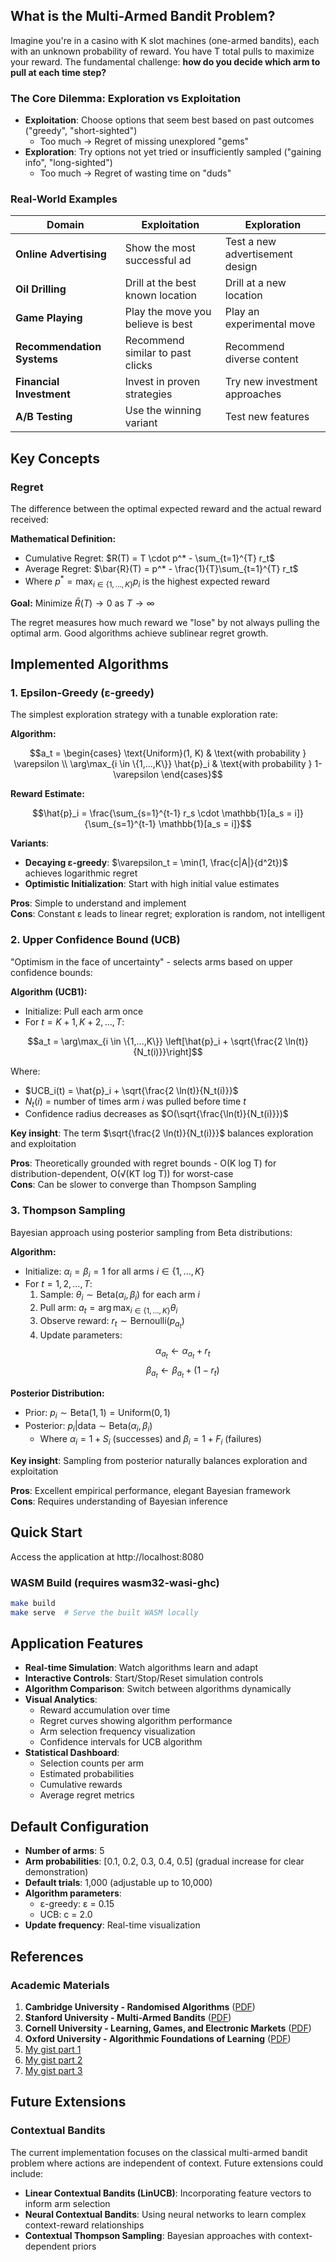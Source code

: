 ## What is the Multi-Armed Bandit Problem?

Imagine you're in a casino with K slot machines (one-armed bandits), each with an unknown probability of reward. You have T total pulls to maximize your reward. The fundamental challenge: **how do you decide which arm to pull at each time step?**

### The Core Dilemma: Exploration vs Exploitation

- **Exploitation**: Choose options that seem best based on past outcomes ("greedy", "short-sighted")
  - Too much → Regret of missing unexplored "gems"
- **Exploration**: Try options not yet tried or insufficiently sampled ("gaining info", "long-sighted")  
  - Too much → Regret of wasting time on "duds"

### Real-World Examples

| Domain | Exploitation | Exploration |
|--------|-------------|-------------|
| **Online Advertising** | Show the most successful ad | Test a new advertisement design |
| **Oil Drilling** | Drill at the best known location | Drill at a new location |
| **Game Playing** | Play the move you believe is best | Play an experimental move |
| **Recommendation Systems** | Recommend similar to past clicks | Recommend diverse content |
| **Financial Investment** | Invest in proven strategies | Try new investment approaches |
| **A/B Testing** | Use the winning variant | Test new features |

## Key Concepts

### Regret
The difference between the optimal expected reward and the actual reward received:

**Mathematical Definition:**
- Cumulative Regret: $R(T) = T \cdot p^* - \sum_{t=1}^{T} r_t$
- Average Regret: $\bar{R}(T) = p^* - \frac{1}{T}\sum_{t=1}^{T} r_t$
- Where $p^* = \max_{i \in \{1,...,K\}} p_i$ is the highest expected reward

**Goal:** Minimize $\bar{R}(T) \rightarrow 0$ as $T \rightarrow \infty$

The regret measures how much reward we "lose" by not always pulling the optimal arm. Good algorithms achieve sublinear regret growth.

## Implemented Algorithms

### 1. Epsilon-Greedy (ε-greedy)

The simplest exploration strategy with a tunable exploration rate:

**Algorithm:**

$$a_t = \begin{cases} 
\text{Uniform}(1, K) & \text{with probability } \varepsilon \\
\arg\max_{i \in \{1,...,K\}} \hat{p}_i & \text{with probability } 1-\varepsilon
\end{cases}$$

**Reward Estimate:**

$$\hat{p}_i = \frac{\sum_{s=1}^{t-1} r_s \cdot \mathbb{1}[a_s = i]}{\sum_{s=1}^{t-1} \mathbb{1}[a_s = i]}$$

**Variants**:
- **Decaying ε-greedy**: $\varepsilon_t = \min(1, \frac{c|A|}{d^2t})$ achieves logarithmic regret
- **Optimistic Initialization**: Start with high initial value estimates

**Pros**: Simple to understand and implement  
**Cons**: Constant ε leads to linear regret; exploration is random, not intelligent

### 2. Upper Confidence Bound (UCB)

"Optimism in the face of uncertainty" - selects arms based on upper confidence bounds:

**Algorithm (UCB1):**
- Initialize: Pull each arm once
- For $t = K+1, K+2, ..., T$:

$$a_t = \arg\max_{i \in \{1,...,K\}} \left[\hat{p}_i + \sqrt{\frac{2 \ln(t)}{N_t(i)}}\right]$$

Where:
- $UCB_i(t) = \hat{p}_i + \sqrt{\frac{2 \ln(t)}{N_t(i)}}$
- $N_t(i)$ = number of times arm $i$ was pulled before time $t$
- Confidence radius decreases as $O(\sqrt{\frac{\ln(t)}{N_t(i)}})$

**Key insight**: The term $\sqrt{\frac{2 \ln(t)}{N_t(i)}}$ balances exploration and exploitation

**Pros**: Theoretically grounded with regret bounds - O(K log T) for distribution-dependent, O(√(KT log T)) for worst-case  
**Cons**: Can be slower to converge than Thompson Sampling

### 3. Thompson Sampling

Bayesian approach using posterior sampling from Beta distributions:

**Algorithm:**
- Initialize: $\alpha_i = \beta_i = 1$ for all arms $i \in \{1,...,K\}$
- For $t = 1, 2, ..., T$:
  1. Sample: $\theta_i \sim \text{Beta}(\alpha_i, \beta_i)$ for each arm $i$
  2. Pull arm: $a_t = \arg\max_{i \in \{1,...,K\}} \theta_i$
  3. Observe reward: $r_t \sim \text{Bernoulli}(p_{a_t})$
  4. Update parameters:
     $$\alpha_{a_t} \leftarrow \alpha_{a_t} + r_t$$
     $$\beta_{a_t} \leftarrow \beta_{a_t} + (1 - r_t)$$

**Posterior Distribution:**
- Prior: $p_i \sim \text{Beta}(1, 1) = \text{Uniform}(0, 1)$
- Posterior: $p_i | \text{data} \sim \text{Beta}(\alpha_i, \beta_i)$
  - Where $\alpha_i = 1 + S_i$ (successes) and $\beta_i = 1 + F_i$ (failures)

**Key insight**: Sampling from posterior naturally balances exploration and exploitation

**Pros**: Excellent empirical performance, elegant Bayesian framework  
**Cons**: Requires understanding of Bayesian inference

## Quick Start

Access the application at http://localhost:8080

### WASM Build (requires wasm32-wasi-ghc)

```bash
make build
make serve  # Serve the built WASM locally
```

## Application Features

- **Real-time Simulation**: Watch algorithms learn and adapt
- **Interactive Controls**: Start/Stop/Reset simulation controls
- **Algorithm Comparison**: Switch between algorithms dynamically
- **Visual Analytics**:
  - Reward accumulation over time
  - Regret curves showing algorithm performance
  - Arm selection frequency visualization
  - Confidence intervals for UCB algorithm
- **Statistical Dashboard**:
  - Selection counts per arm
  - Estimated probabilities
  - Cumulative rewards
  - Average regret metrics

## Default Configuration

- **Number of arms**: 5
- **Arm probabilities**: [0.1, 0.2, 0.3, 0.4, 0.5] (gradual increase for clear demonstration)
- **Default trials**: 1,000 (adjustable up to 10,000)
- **Algorithm parameters**:
  - ε-greedy: ε = 0.15
  - UCB: c = 2.0
- **Update frequency**: Real-time visualization

## References

### Academic Materials
1. **Cambridge University - Randomised Algorithms** ([PDF](https://www.cl.cam.ac.uk/teaching/2122/RandAlgthm/lec15_bandits_handout.pdf))
2. **Stanford University - Multi-Armed Bandits** ([PDF](https://web.stanford.edu/class/cme241/lecture_slides/MultiArmedBandits.pdf))
3. **Cornell University - Learning, Games, and Electronic Markets** ([PDF](https://www.cs.cornell.edu/courses/cs683/2007sp/lecnotes/week8.pdf))
4. **Oxford University - Algorithmic Foundations of Learning** ([PDF](https://www.stats.ox.ac.uk/~rebeschi/teaching/AFoL/22/material/lecture15.pdf))
5. [My gist part 1](https://gist.github.com/kiwamizamurai/65b482e5fff06aaf3499a8274911ed07)
6. [My gist part 2](https://gist.github.com/kiwamizamurai/ad94f49d9a85969f0ecaa8cc2bf1925c)
7. [My gist part 3](https://gist.github.com/kiwamizamurai/755bb64881f074e1b32b74df7f071615)

## Future Extensions

### Contextual Bandits
The current implementation focuses on the classical multi-armed bandit problem where actions are independent of context. Future extensions could include:

- **Linear Contextual Bandits (LinUCB)**: Incorporating feature vectors to inform arm selection
- **Neural Contextual Bandits**: Using neural networks to learn complex context-reward relationships
- **Contextual Thompson Sampling**: Bayesian approaches with context-dependent priors
